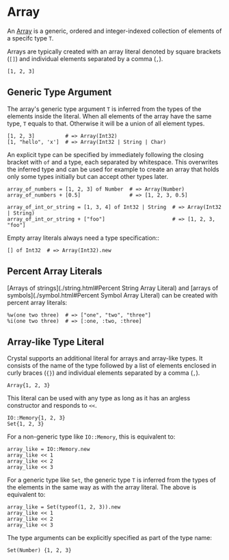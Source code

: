 # Array

An [Array](http://crystal-lang.org/api/Array.html) is a generic, ordered and integer-indexed collection of elements of a specifc type `T`.

Arrays are typically created with an array literal denoted by square brackets (`[]`) and individual elements separated by a comma (`,`).

```crystal
[1, 2, 3]
```

## Generic Type Argument

The array's generic type argument `T` is inferred from the types of the elements inside the literal. When all elements of the array have the same type, `T` equals to that. Otherwise it will be a union of all element types.

```crystal
[1, 2, 3]          # => Array(Int32)
[1, "hello", 'x']  # => Array(Int32 | String | Char)
```

An explicit type can be specified by immediately following the closing bracket with `of` and a type, each separated by whitespace. This overwrites the inferred type and can be used for example to create an array that holds only some types initially but can accept other types later.

```crystal
array_of_numbers = [1, 2, 3] of Number  # => Array(Number)
array_of_numbers + [0.5]                # => [1, 2, 3, 0.5]

array_of_int_or_string = [1, 3, 4] of Int32 | String  # => Array(Int32 | String)
array_of_int_or_string + ["foo"]                      # => [1, 2, 3, "foo"]
```

Empty array literals always need a type specification::

```crystal
[] of Int32  # => Array(Int32).new
```

## Percent Array Literals

[Arrays of strings](./string.html#Percent String Array Literal) and [arrays of symbols](./symbol.html#Percent Symbol Array Literal) can be created with percent array literals:

```crystal
%w(one two three)  # => ["one", "two", "three"]
%i(one two three)  # => [:one, :two, :three]
```

## Array-like Type Literal

Crystal supports an additional literal for arrays and array-like types. It consists of the name of the type followed by a list of elements enclosed in curly braces (`{}`) and individual elements separated by a comma (`,`).

```crystal
Array{1, 2, 3}
```

This literal can be used with any type as long as it has an argless constructor and responds to `<<`.

```crystal
IO::Memory{1, 2, 3}
Set{1, 2, 3}
```

For a non-generic type like `IO::Memory`, this is equivalent to:

```crystal
array_like = IO::Memory.new
array_like << 1
array_like << 2
array_like << 3
```

For a generic type like `Set`, the generic type `T` is inferred from the types of the elements in the same way as with the array literal. The above is equivalent to:

```crystal
array_like = Set(typeof(1, 2, 3)).new
array_like << 1
array_like << 2
array_like << 3
```

The type arguments can be explicitly specified as part of the type name:

```crystal
Set(Number) {1, 2, 3}
```
